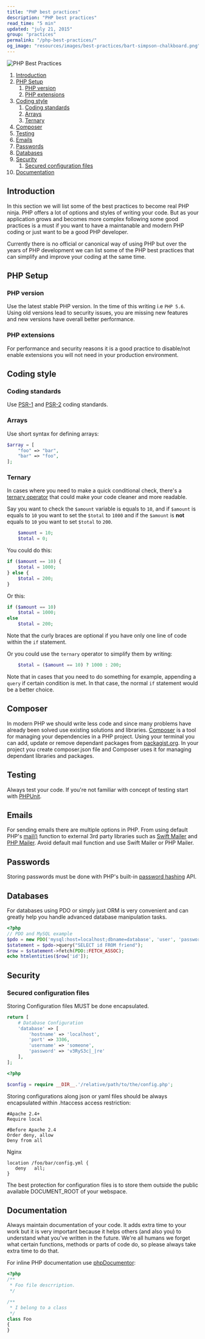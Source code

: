 ```yaml
---
title: "PHP best practices"
description: "PHP best practices"
read_time: "5 min"
updated: "july 21, 2015"
group: "practices"
permalink: "/php-best-practices/"
og_image: "resources/images/best-practices/bart-simpson-chalkboard.png"
---
```


![PHP Best Practices](/resources/images/best-practices/bart-simpson-chalkboard.png "PHP Best Practices")

1. [Introduction](#introduction)
1. [PHP Setup](#php-setup)
    1. [PHP version](#php-version)
    1. [PHP extensions](#php-extensions)
1. [Coding style](#coding-style)
    1. [Coding standards](#coding-standards)
    1. [Arrays](#arrays)
    1. [Ternary](#ternary)
1. [Composer](#composer)
1. [Testing](#testing)
1. [Emails](#emails)
1. [Passwords](#passwords)
1. [Databases](#databases)
1. [Security](#security)
    1. [Secured configuration files](#secured-configuration-files)
1. [Documentation](#documentation)

## Introduction

In this section we will list some of the best practices to become real PHP ninja. PHP offers a lot of options and styles of
writing your code. But as your application grows and becomes more complex following some good practices is a must if
you want to have a maintanable and modern PHP coding or just want to be a good PHP developer.

Currently there is no official or canonical way of using PHP but over the years of PHP development we can list
some of the PHP best practices that can simplify and improve your coding at the same time.

## PHP Setup

### PHP version

Use the latest stable PHP version. In the time of this writing i.e `PHP 5.6`. Using old versions lead to security issues, you are missing new features and new versions have overall better performance.

### PHP extensions

For performance and security reasons it is a good practice to disable/not enable extensions you will not need in your production environment.

## Coding style

### Coding standards

Use [PSR-1][psr-1] and [PSR-2][psr-2] coding standards.

### Arrays

Use short syntax for defining arrays:

```php
$array = [
    "foo" => "bar",
    "bar" => "foo",
];
```

### Ternary

In cases where you need to make a quick conditional check, there's a [ternary operator](http://php.net/manual/en/language.operators.comparison.php#language.operators.comparison.ternary) that could make your code cleaner and more readable.

Say you want to check the `$amount` variable is equals to `10`, and if `$amount` is equals to `10`
you want to set the `$total` to `1000` and if the `$amount` is **not** equals to `10` you want to set 
`$total` to `200`.

```php
    $amount = 10;
    $total = 0;
```

You could do this:

```php
if ($amount == 10) {
    $total = 1000;
} else {
    $total = 200;
}
```
Or this:
```php
if ($amount == 10)
    $total = 1000;
else
    $total = 200;
```
Note that the curly braces are optional if you have only one line of code within the `if` statement.

Or you could use the `ternary` operator to simplify them by writing:
```php
    $total = ($amount == 10) ? 1000 : 200;
```

Note that in cases that you need to do something for example, appending a `query` if certain condition is met. In that case, the normal `if` statement would be a better choice.

## Composer

In modern PHP we should write less code and since many problems have already been solved use existing solutions and libraries.
[Composer][composer] is a tool for managing your dependencies in a PHP project. Using your terminal you can add, update or remove dependant packages from [packagist.org][packagist]. In your project you create composer.json file and Composer uses it for managing dependant libraries and packages.

## Testing

Always test your code. If you're not familiar with concept of testing start with [PHPUnit][phpunit].

## Emails

For sending emails there are multiple options in PHP. From using default PHP's [mail()][mail] function to external 3rd party libraries such as [Swift Mailer][swift-mailer] and [PHP Mailer][php-mailer]. Avoid default mail function and use Swift Mailer or PHP Mailer.

## Passwords

Storing passwords must be done with PHP's built-in [password hashing][password-hashing] API.

## Databases

For databases using PDO or simply just ORM is very convenient and can greatly help you handle advanced database manipulation tasks.

```php
<?php
// PDO and MySQL example
$pdo = new PDO('mysql:host=localhost;dbname=database', 'user', 'password');
$statement = $pdo->query("SELECT id FROM friend");
$row = $statement->fetch(PDO::FETCH_ASSOC);
echo htmlentities($row['id']);
```

## Security

### Secured configuration files

Storing Configuration files MUST be done encapsulated.

```php
return [
    # Database Configuration
    'database' => [
        'hostname' => 'localhost',
        'port' => 3306,
        'username' => 'someone',
        'password' => 'v3RyS3c|_|re'
    ],
];
```

```php
<?php

$config = require __DIR__.'/relative/path/to/the/config.php';
```

Storing configurations along json or yaml files should be always encapsulated within .htaccess access restriction:

```
#Apache 2.4+
Require local

#Before Apache 2.4
Order deny, allow
Deny from all
```

Nginx

```text
location /foo/bar/config.yml {
   deny   all;
}
```

The best protection for configuration files is to store them outside the public available DOCUMENT_ROOT of your webspace.

## Documentation

Always maintain documentation of your code. It adds extra time to your work but it is very important because it helps others (and also you)
to understand what you've written in the future. We're all humans we forget what certain functions, methods or parts of code do, so please
always take extra time to do that.

For inline PHP documentation use [phpDocumentor][phpdocumentor]:

```php
<?php
/**
 * Foo file descrription.
 */

/**
 * I belong to a class
 */
class Foo
{
}
```

[psr-1]: http://www.php-fig.org/psr/psr-1/
[psr-2]: http://www.php-fig.org/psr/psr-2/
[composer]: https://getcomposer.org
[packagist]: https://packagist.org
[phpunit]: http://phpunit.de
[mail]: http://php.net/manual/function.mail
[swift-mailer]: http://swiftmailer.org/
[php-mailer]: https://github.com/PHPMailer/PHPMailer
[password-hashing]: http://php.net/manual/en/book.password.php
[phpdocumentor]: http://www.phpdoc.org/
